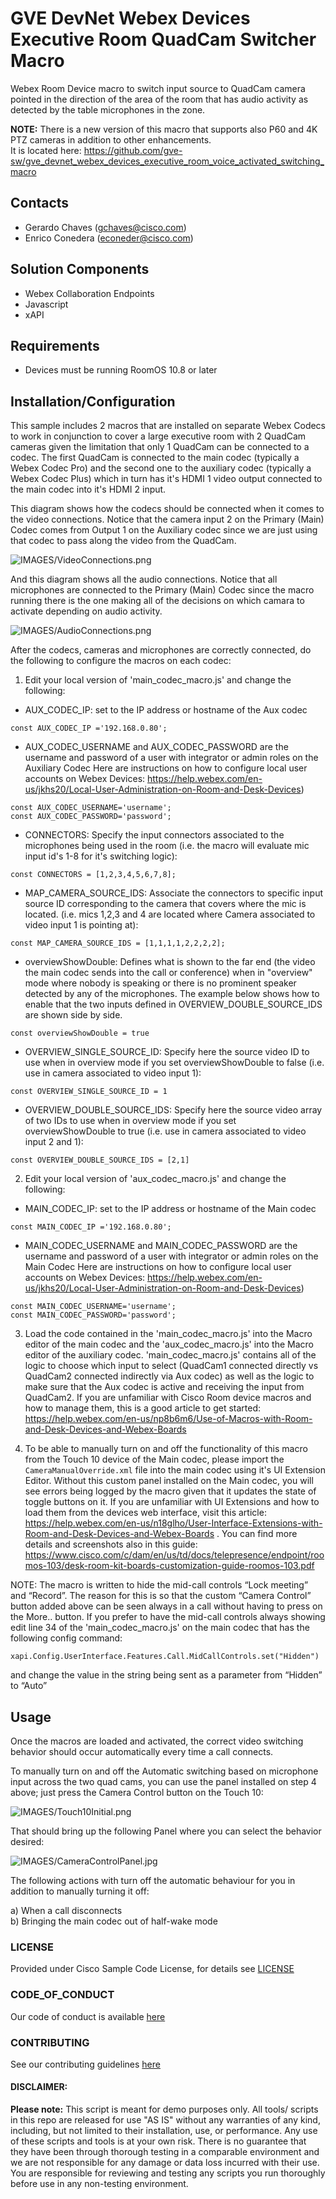 # GVE DevNet Webex Devices Executive Room QuadCam Switcher Macro
Webex Room Device macro to switch input source to QuadCam camera pointed in the direction of the area of the room that has audio activity as detected by the table microphones in the zone. 

**NOTE:** There is a new version of this macro that supports also P60 and 4K PTZ cameras in addition to other enhancements.  
It is located here: 
https://github.com/gve-sw/gve_devnet_webex_devices_executive_room_voice_activated_switching_macro

## Contacts
* Gerardo Chaves (gchaves@cisco.com)
* Enrico Conedera (econeder@cisco.com)

## Solution Components
* Webex Collaboration Endpoints
* Javascript
* xAPI

## Requirements
* Devices must be running RoomOS 10.8 or later

## Installation/Configuration
This sample includes 2 macros that are installed on separate Webex Codecs to work in conjunction to cover a large executive room with 2 QuadCam cameras given the limitation that only 1 QuadCam can be connected to a codec. The first QuadCam is connected to the main codec (typically a Webex Codec Pro) and the second one to the auxiliary codec (typically a Webex Codec Plus) which in turn has it's HDMI 1 video output connected to the main codec into it's HDMI 2 input. 

This diagram shows how the codecs should be connected when it comes to the video connections. Notice that the camera input 2 on the Primary (Main) Codec comes from 
Output 1 on the Auxiliary codec since we are just using that codec to pass along the video from the QuadCam. 

![IMAGES/VideoConnections.png](IMAGES/VideoConnections.png)

And this diagram shows all the audio connections. Notice that all microphones are connected to the Primary (Main) Codec since the macro running 
there is the one making all of the decisions on which camara to activate depending on audio activity. 

![IMAGES/AudioConnections.png](IMAGES/AudioConnections.png)

After the codecs, cameras and microphones are correctly connected, do the following to configure the macros on each codec:

1) Edit your local version of 'main_codec_macro.js' and change the following:
- AUX_CODEC_IP: set to the IP address or hostname of the Aux codec 
```  
const AUX_CODEC_IP ='192.168.0.80';
```  
- AUX_CODEC_USERNAME and AUX_CODEC_PASSWORD are the username and password of a user with integrator or admin roles on the Auxiliary Codec
Here are instructions on how to configure local user accounts on Webex Devices: https://help.webex.com/en-us/jkhs20/Local-User-Administration-on-Room-and-Desk-Devices)  
```
const AUX_CODEC_USERNAME='username';
const AUX_CODEC_PASSWORD='password';
```  
- CONNECTORS: Specify the input connectors associated to the microphones being used in the room (i.e. the macro will evaluate mic input id's 1-8 for it's switching logic):  
```
const CONNECTORS = [1,2,3,4,5,6,7,8];
```  
- MAP_CAMERA_SOURCE_IDS: Associate the connectors to specific input source ID corresponding to the camera that covers where the mic is located. (i.e. mics 1,2,3 and 4 are located where Camera associated to video input 1 is pointing at):  
```
const MAP_CAMERA_SOURCE_IDS = [1,1,1,1,2,2,2,2];
```  
- overviewShowDouble: Defines what is shown to the far end (the video the main codec sends into the call or conference) when in "overview" mode where nobody is speaking or there is no prominent speaker detected by any of the microphones. The example below shows how to enable that the two inputs defined in OVERVIEW_DOUBLE_SOURCE_IDS are shown side by side. 
``` 
const overviewShowDouble = true
```  

- OVERVIEW_SINGLE_SOURCE_ID: Specify here the source video ID to use when in overview mode if you set overviewShowDouble to false (i.e. use in camera associated to video input 1):  
``` 
const OVERVIEW_SINGLE_SOURCE_ID = 1
```  
- OVERVIEW_DOUBLE_SOURCE_IDS: Specify here the source video array of two IDs to use when in overview mode if you set overviewShowDouble to true (i.e. use in camera associated to video input 2 and 1):  
``` 
const OVERVIEW_DOUBLE_SOURCE_IDS = [2,1]
```  


2) Edit your local version of 'aux_codec_macro.js' and change the following:
- MAIN_CODEC_IP: set to the IP address or hostname of the Main codec 
```  
const MAIN_CODEC_IP ='192.168.0.80';
```  
- MAIN_CODEC_USERNAME and MAIN_CODEC_PASSWORD are the username and password of a user with integrator or admin roles on the Main Codec
Here are instructions on how to configure local user accounts on Webex Devices: https://help.webex.com/en-us/jkhs20/Local-User-Administration-on-Room-and-Desk-Devices)  
```
const MAIN_CODEC_USERNAME='username';
const MAIN_CODEC_PASSWORD='password';
```  

3) Load the code contained in the 'main_codec_macro.js' into the Macro editor of the main codec and the 'aux_codec_macro.js' into the Macro editor of the auxiliary codec. 'main_codec_macro.js' contains all of the logic to choose which input to select (QuadCam1 connected directly vs QuadCam2 connected indirectly via Aux codec) as well as the logic to make sure that the Aux codec is active and receiving the input from QuadCam2. If you are unfamiliar with Cisco Room device macros and how to manage them, this is a good article to get started: 
https://help.webex.com/en-us/np8b6m6/Use-of-Macros-with-Room-and-Desk-Devices-and-Webex-Boards  
   
  
4) To be able to manually turn on and off the functionality of this macro from the Touch 10 device of the Main codec, please import the ```CameraManualOverride.xml``` file into the 
main codec using it's UI Extension Editor. Without this custom panel installed on the Main codec, you will see errors being logged by the 
   macro given that it updates the state of toggle buttons on it. If you are unfamiliar with UI Extensions and how to load them from the devices 
   web interface, visit this article: https://help.webex.com/en-us/n18glho/User-Interface-Extensions-with-Room-and-Desk-Devices-and-Webex-Boards . 
   You can find more details and screenshots also in this guide: https://www.cisco.com/c/dam/en/us/td/docs/telepresence/endpoint/roomos-103/desk-room-kit-boards-customization-guide-roomos-103.pdf
  
NOTE: The macro is written to hide the mid-call controls “Lock meeting” and “Record”.  The reason for this is so that the
 custom “Camera Control” button added above can be seen always in a call without having to press on the More.. button. 
If you prefer to have the mid-call controls always showing edit line 34 of the 'main_codec_macro.js' on the main codec that has the following config command:  
```
xapi.Config.UserInterface.Features.Call.MidCallControls.set("Hidden")
```  
and change the value in the string being sent as a parameter from “Hidden” to “Auto”


## Usage

Once the macros are loaded and activated, the correct video switching behavior should occur automatically every time a call connects.  

To manually turn on and off the Automatic switching based on microphone input across the two quad cams, you can use the panel installed on step 4 above; just press the Camera Control button on the Touch 10:


![IMAGES/Touch10Initial.png](IMAGES/Touch10Initial.png)

That should bring up the following Panel where you can select the behavior desired: 

![IMAGES/CameraControlPanel.jpg](IMAGES/CameraControlPanel.jpg)
  

The following actions with turn off the automatic behaviour for you in addition to manually turning it off:  
  
a) When a call disconnects  
b) Bringing the main codec out of half-wake mode  




### LICENSE

Provided under Cisco Sample Code License, for details see [LICENSE](LICENSE.md)

### CODE_OF_CONDUCT

Our code of conduct is available [here](CODE_OF_CONDUCT.md)

### CONTRIBUTING

See our contributing guidelines [here](CONTRIBUTING.md)

#### DISCLAIMER:
<b>Please note:</b> This script is meant for demo purposes only. All tools/ scripts in this repo are released for use "AS IS" without any warranties of any kind, including, but not limited to their installation, use, or performance. Any use of these scripts and tools is at your own risk. There is no guarantee that they have been through thorough testing in a comparable environment and we are not responsible for any damage or data loss incurred with their use.
You are responsible for reviewing and testing any scripts you run thoroughly before use in any non-testing environment.